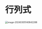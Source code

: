 # 行列式

<img src="https://cvp.oss-cn-shanghai.aliyuncs.com/picgo/202403051408567.png" alt="image-20240305140842288" style="zoom:50%;" />